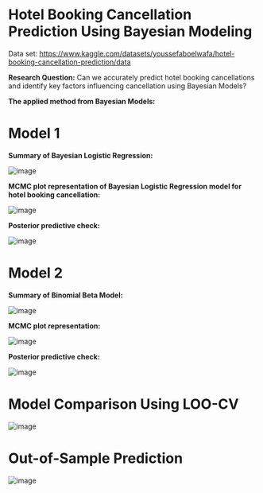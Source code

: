 # Hotel Booking Cancellation Prediction Using Bayesian Modeling 

Data set: https://www.kaggle.com/datasets/youssefaboelwafa/hotel-booking-cancellation-prediction/data

**Research Question:** Can we accurately predict hotel booking cancellations and identify key factors influencing cancellation using Bayesian Models?

**The applied method from Bayesian Models:**
# Model 1
**Summary of Bayesian Logistic Regression:**

![image](https://github.com/jishan900/Hotel-Booking-Cancellation-Prediction-Using-Bayesian-Modeling-R/assets/32738421/efe32e05-087b-4624-a1d6-59688d523b24)

**MCMC plot representation of Bayesian Logistic Regression model for hotel booking cancellation:**

![image](https://github.com/jishan900/Hotel-Booking-Cancellation-Prediction-Using-Bayesian-Modeling-R/assets/32738421/0efc0b92-2656-496a-9a94-7c4c51c639c4)

**Posterior predictive check:**

![image](https://github.com/jishan900/Hotel-Booking-Cancellation-Prediction-Using-Bayesian-Modeling-R/assets/32738421/64d38fc7-ca56-46fc-965b-5c1c8985fd64)



# Model 2
**Summary of Binomial Beta Model:**

![image](https://github.com/jishan900/Hotel-Booking-Cancellation-Prediction-Using-Bayesian-Modeling-R/assets/32738421/af0e9e5f-fc2b-4441-8d0b-03a3990563e4)


**MCMC plot representation:**

![image](https://github.com/jishan900/Hotel-Booking-Cancellation-Prediction-Using-Bayesian-Modeling-R/assets/32738421/3bd2d99f-5138-4ce3-90d0-7481d77e3df1)



**Posterior predictive check:**

![image](https://github.com/jishan900/Hotel-Booking-Cancellation-Prediction-Using-Bayesian-Modeling-R/assets/32738421/2a98385b-b7b8-4d5d-bdcc-ad2b884c5a23)


# Model Comparison Using LOO-CV

![image](https://github.com/jishan900/Hotel-Booking-Cancellation-Prediction-Using-Bayesian-Modeling-R/assets/32738421/87b5fa9f-4e00-49e4-9fb4-ccd8702ad64a)


# Out-of-Sample Prediction
![image](https://github.com/jishan900/Hotel-Booking-Cancellation-Prediction-Using-Bayesian-Modeling-R/assets/32738421/e249eee3-c616-42ea-99fd-4af6ef1b41f6)

